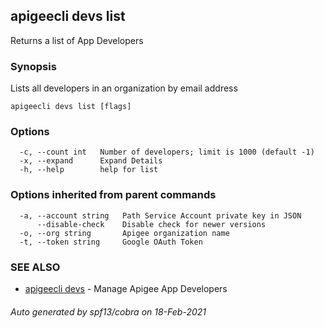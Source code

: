 ## apigeecli devs list

Returns a list of App Developers

### Synopsis

Lists all developers in an organization by email address

```
apigeecli devs list [flags]
```

### Options

```
  -c, --count int   Number of developers; limit is 1000 (default -1)
  -x, --expand      Expand Details
  -h, --help        help for list
```

### Options inherited from parent commands

```
  -a, --account string   Path Service Account private key in JSON
      --disable-check    Disable check for newer versions
  -o, --org string       Apigee organization name
  -t, --token string     Google OAuth Token
```

### SEE ALSO

* [apigeecli devs](apigeecli_devs.md)	 - Manage Apigee App Developers

###### Auto generated by spf13/cobra on 18-Feb-2021
